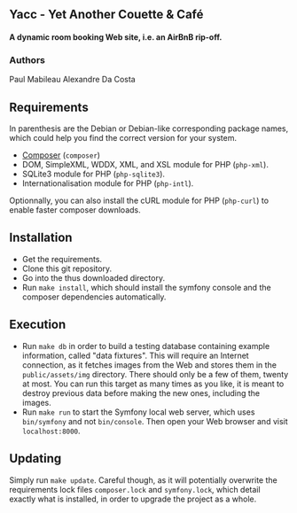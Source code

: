 Yacc - Yet Another Couette & Café
---------------------------------

#### A dynamic room booking Web site, i.e. an AirBnB rip-off.

### Authors

Paul Mabileau
Alexandre Da Costa


## Requirements

In parenthesis are the Debian or Debian-like corresponding package names, which
could help you find the correct version for your system.

* [Composer](https://getcomposer.org/) (`composer`)
* DOM, SimpleXML, WDDX, XML, and XSL module for PHP (`php-xml`).
* SQLite3 module for PHP (`php-sqlite3`).
* Internationalisation module for PHP (`php-intl`).

Optionnally, you can also install the cURL module for PHP (`php-curl`) to enable
faster composer downloads.


## Installation

* Get the requirements.
* Clone this git repository.
* Go into the thus downloaded directory.
* Run `make install`, which should install the symfony console and the composer
  dependencies automatically.


## Execution

* Run `make db` in order to build a testing database containing example information,
  called "data fixtures". This will require an Internet connection, as it fetches
  images from the Web and stores them in the `public/assets/img` directory. There
  should only be a few of them, twenty at most. You can run this target as many
  times as you like, it is meant to destroy previous data before making the new
  ones, including the images.
* Run `make run` to start the Symfony local web server, which uses `bin/symfony`
  and not `bin/console`. Then open your Web browser and visit `localhost:8000`.


## Updating

Simply run `make update`. Careful though, as it will potentially overwrite the
requirements lock files `composer.lock` and `symfony.lock`, which detail exactly
what is installed, in order to upgrade the project as a whole.

